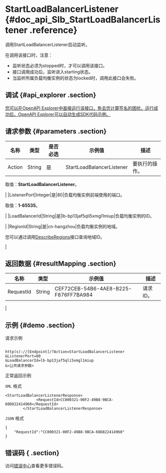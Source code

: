 # StartLoadBalancerListener {#doc_api_Slb_StartLoadBalancerListener .reference}

调用StartLoadBalancerListener启动监听。

在调用该接口时，注意：

-   监听状态必须为stopped时，才可以调用该接口。
-   接口调用成功后，监听进入starting状态。
-   当监听所属负载均衡实例的状态为locked时，调用此接口会失败。

## 调试 {#api_explorer .section}

[您可以在OpenAPI Explorer中直接运行该接口，免去您计算签名的困扰。运行成功后，OpenAPI Explorer可以自动生成SDK代码示例。](https://api.aliyun.com/#product=Slb&api=StartLoadBalancerListener&type=RPC&version=2014-05-15)

## 请求参数 {#parameters .section}

|名称|类型|是否必选|示例值|描述|
|--|--|----|---|--|
|Action|String|是|StartLoadBalancerListener|要执行的操作。

 取值：**StartLoadBalancerListener**。

 |
|ListenerPort|Integer|是|80|负载均衡实例前端使用的端口。

 取值：**1-65535**。

 |
|LoadBalancerId|String|是|lb-bp13jaf5qli5xmgl1miup|负载均衡实例的ID。

 |
|RegionId|String|是|cn-hangzhou|负载均衡实例的地域。

 您可以通过调用[DescribeRegions](~~27584~~)接口查询地域ID。

 |

## 返回数据 {#resultMapping .section}

|名称|类型|示例值|描述|
|--|--|---|--|
|RequestId|String|CEF72CEB-54B6-4AE8-B225-F876FF7BA984|请求ID。

 |

## 示例 {#demo .section}

请求示例

``` {#request_demo}

http(s)://[Endpoint]/?Action=StartLoadBalancerListener
&ListenerPort=80
&LoadBalancerId=lb-bp13jaf5qli5xmgl1miup
&<公共请求参数>

```

正常返回示例

`XML` 格式

``` {#xml_return_success_demo}
<StartLoadBalancerListenerResponse>
			  <RequestId>CC000321-00F2-49B8-9BCA-60D822414960</RequestId>
		</StartLoadBalancerListenerResponse>
```

`JSON` 格式

``` {#json_return_success_demo}
{
	"RequestId":"CC000321-00F2-49B8-9BCA-60D822414960"
}
```

## 错误码 { .section}

访问[错误中心](https://error-center.alibabacloud.com/status/product/Slb)查看更多错误码。

